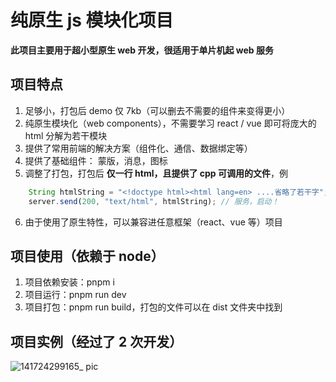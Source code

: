 # 纯原生 js 模块化项目

**此项目主要用于超小型原生 web 开发，很适用于单片机起 web 服务**

## 项目特点

1. 足够小，打包后 demo 仅 7kb（可以删去不需要的组件来变得更小）
2. 纯原生模块化（web components），不需要学习 react / vue 即可将庞大的 html 分解为若干模块
3. 提供了常用前端的解决方案（组件化、通信、数据绑定等）
4. 提供了基础组件： 蒙版<components-mask>，消息<message>，图标<icon>
5. 调整了打包，打包后 **仅一行 html，且提供了 cpp 可调用的文件**，例

```js
    String htmlString = "<!doctype html><html lang=en> ....省略了若干字"; // 打包后可以把一整个项目变成这一行来供 cpp 使用
    server.send(200, "text/html", htmlString); // 服务，启动！
```

6. 由于使用了原生特性，可以兼容进任意框架（react、vue 等）项目

## 项目使用（依赖于 node）

1. 项目依赖安装：pnpm i
2. 项目运行：pnpm run dev
3. 项目打包：pnpm run build，打包的文件可以在 dist 文件夹中找到

## 项目实例（经过了 2 次开发）

![141724299165_ pic](https://github.com/user-attachments/assets/5dca9a00-9c5c-4999-8f06-916bb1da21ba)

